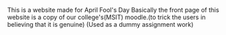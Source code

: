 This is a website made for April Fool's Day
Basically the front page of this website is a copy of our college's(MSIT) moodle.(to trick the users in believing that it is genuine)
(Used as a dummy assignment work)
